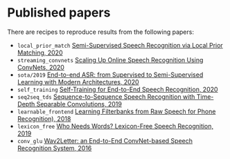 # Published papers

There are recipes to reproduce results from the following papers:
- `local_prior_match` [Semi-Supervised Speech Recognition via Local Prior Matching, 2020](https://arxiv.org/abs/2002.10336)
- `streaming_convnets` [Scaling Up Online Speech Recognition Using ConvNets, 2020](https://research.fb.com/publications/scaling-up-online-speech-recognition-using-convnets/)
- `sota/2019` [End-to-end ASR: from Supervised to Semi-Supervised Learning with Modern Architectures, 2020](https://arxiv.org/abs/1911.08460)
- `self_training` [Self-Training for End-to-End Speech Recognition, 2020](https://arxiv.org/abs/1909.09116)
- `seq2seq_tds` [Sequence-to-Sequence Speech Recognition with Time-Depth Separable Convolutions, 2019](https://arxiv.org/abs/1904.02619)
- `learnable_frontend` [Learning Filterbanks from Raw Speech for Phone Recognition), 2018](https://arxiv.org/pdf/1711.01161.pdf)
- `lexicon_free` [Who Needs Words? Lexicon-Free Speech Recognition, 2019](https://arxiv.org/abs/1904.04479)
- `conv_glu` [Wav2Letter: an End-to-End ConvNet-based Speech Recognition System, 2016](https://arxiv.org/pdf/1609.03193.pdf)
